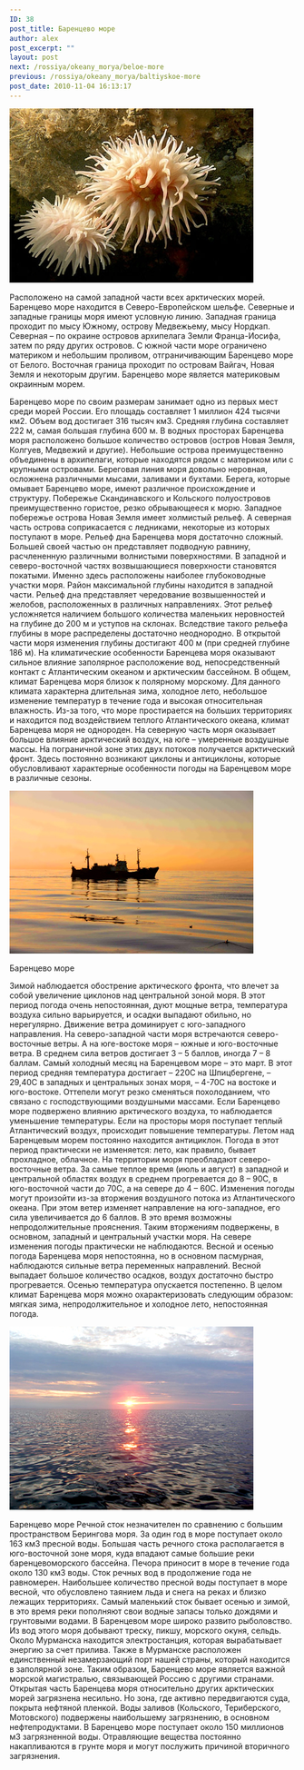 ```yaml
---
ID: 38
post_title: Баренцево море
author: alex
post_excerpt: ""
layout: post
next: /rossiya/okeany_morya/beloe-more
previous: /rossiya/okeany_morya/baltiyskoe-more
post_date: 2010-11-04 16:13:17
---
```


 

![](/img/book/543.jpg)

Расположено на самой западной части всех арктических морей. Баренцево море находится в Северо-Европейском шельфе. Северные и западные границы моря имеют условную линию. Западная граница проходит по мысу Южному, острову Медвежьему, мысу Нордкап. Северная – по окраине островов архипелага Земли Франца-Иосифа, затем по ряду других островов. С южной части море ограничено материком и небольшим проливом, отграничивающим Баренцево море от Белого. Восточная граница проходит по островам Вайгач, Новая Земля и некоторым другим. Баренцево море является материковым окраинным морем.
  
Баренцево море по своим размерам занимает одно из первых мест среди морей России. Его площадь составляет 1 миллион 424 тысячи км2. Объем вод достигает 316 тысяч км3. Средняя глубина составляет 222 м, самая большая глубина 600 м. В водных просторах Баренцева моря расположено большое количество островов (остров Новая Земля, Колгуев, Медвежий и другие). Небольшие острова преимущественно объединены в архипелаги, которые находятся рядом с материком или с крупными островами. Береговая линия моря довольно неровная, осложнена различными мысами, заливами и бухтами. Берега, которые омывает Баренцево море, имеют различное происхождение и структуру. Побережье Скандинавского и Кольского полуостровов преимущественно гористое, резко обрывающееся к морю. Западное побережье острова Новая Земля имеет холмистый рельеф. А северная часть острова соприкасается с ледниками, некоторые из которых поступают в море.
Рельеф дна Баренцева моря достаточно сложный. Большей своей частью он представляет подводную равнину, расчлененную различными волнистыми поверхностями. В западной и северо-восточной частях возвышающиеся поверхности становятся покатыми. Именно здесь расположены наиболее глубоководные участки моря. Район максимальной глубины находится в западной части. Рельеф дна представляет чередование возвышенностей и желобов, расположенных в различных направлениях. Этот рельеф усложняется наличием большого количества маленьких неровностей на глубине до 200 м и уступов на склонах. Вследствие такого рельефа глубины в море распределены достаточно неоднородно. В открытой части моря изменения глубины достигают 400 м (при средней глубине 186 м). 
На климатические особенности Баренцева моря оказывают сильное влияние заполярное расположение вод, непосредственный контакт с Атлантическим океаном и арктическим бассейном. В общем, климат Баренцева моря близок к полярному морскому. Для данного климата характерна длительная зима, холодное лето, небольшое изменение температур в течение года и высокая относительная влажность. Из-за того, что море простирается на больших территориях и находится под воздействием теплого Атлантического океана, климат Баренцева моря не однороден.
На северную часть моря оказывает большое влияние арктический воздух, на юге – умеренные воздушные массы. На пограничной зоне этих двух потоков получается арктический фронт. Здесь постоянно возникают циклоны и антициклоны, которые обусловливают характерные особенности погоды на Баренцевом море в различные сезоны.


![](/img/text/vodn_resursi/morya/morya_arktiki/barencevo/2.jpg)

Баренцево море  
  
Зимой наблюдается обострение арктического фронта, что влечет за собой увеличение циклонов над центральной зоной моря. В этот период погода очень непостоянная, дуют мощные ветра, температура воздуха сильно варьируется, и осадки выпадают обильно, но нерегулярно. Движение ветра доминирует с юго-западного направления. На северо-западной части моря встречаются северо-восточные ветры. А на юге-востоке моря – южные и юго-восточные ветра. В среднем сила ветров достигает 3 – 5 баллов, иногда 7 – 8 баллам. Самый холодный месяц на Баренцевом море – это март. В этот период средняя температура достигает – 220С на Шпицбергене, – 29,40С в западных и центральных зонах моря, – 4-70С на востоке и юго-востоке.
Оттепели могут резко сменяться похолоданием, что связано с господствующими воздушными массами. Если Баренцево море подвержено влиянию арктического воздуха, то наблюдается уменьшение температуры. Если на просторы моря поступает теплый Атлантический воздух, происходит повышение температуры. 
Летом над Баренцевым морем постоянно находится антициклон. Погода в этот период практически не изменяется: лето, как правило, бывает прохладное, облачное. На территории моря преобладают северо-восточные ветра. За самые теплое время (июль и август) в западной и центральной областях воздух в среднем прогревается до 8 – 90С, в юго-восточной части до 70С, а на севере до 4 – 60С. Изменения погоды могут произойти из-за вторжения воздушного потока из Атлантического океана. При этом ветер изменяет направление на юго-западное, его сила увеличивается до 6 баллов. В это время возможны непродолжительные прояснения. Таким вторжениям подвержены, в основном, западный и центральный участки моря. На севере изменения погоды практически не наблюдаются. 
Весной и осенью погода Баренцева моря непостоянна, но в основном пасмурная, наблюдаются сильные ветра переменных направлений. Весной выпадает большое количество осадков, воздух достаточно быстро прогревается. Осенью температура опускается постепенно. В целом климат Баренцева моря можно охарактеризовать следующим образом: мягкая зима, непродолжительное и холодное лето, непостоянная погода. 


![](/img/text/vodn_resursi/morya/morya_arktiki/barencevo/3.jpg)

Баренцево море 
Речной сток незначителен по сравнению с большим пространством Берингова моря. За один год в море поступает около 163 км3 пресной воды. Большая часть речного стока располагается в юго-восточной зоне моря, куда впадают самые большие реки баренцевоморского бассейна. Печора приносит в море в течение года около 130 км3 воды. Сток речных вод в продолжение года не равномерен. Наибольшее количество пресной воды поступает в море весной, что обусловлено таянием льда и снега на реках и близко лежащих территориях. Самый маленький сток бывает осенью и зимой, в это время реки пополняют свои водные запасы только дождями и грунтовыми водами. 
В Баренцевом море широко развито рыболовство. Из вод этого моря добывают треску, пикшу, морского окуня, сельдь. Около Мурманска находится электростанция, которая вырабатывает энергию за счет прилива. Также в Мурманске расположен единственный незамерзающий порт нашей страны, который находится в заполярной зоне. Таким образом, Баренцево море является важной морской магистралью, связывающей Россию с другими странами. 
Открытая часть Баренцева моря относительно других арктических морей загрязнена несильно. Но зона, где активно передвигаются суда, покрыта нефтяной пленкой. Воды заливов (Кольского, Териберского, Мотовского) подвержены наибольшему загрязнению, в основном нефтепродуктами. В Баренцево море поступает около 150 миллионов м3 загрязненной воды. Отравляющие вещества постоянно накапливаются в грунте моря и могут послужить причиной вторичного загрязнения.